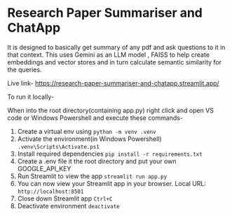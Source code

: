 # Research Paper Summariser and ChatApp

It is designed to basically get summary of any pdf and ask questions to it in that context.
This uses Gemini as an LLM model , FAISS to help create embeddings and vector stores and in turn calculate semantic similarity for the queries.

Live link- https://research-paper-summariser-and-chatapp.streamlit.app/

To run it locally-

When into the root directory(containing app.py) right click and open VS code or Windows Powershell and execute these commands-
1. Create a virtual env using
    `python -m venv .venv`
2. Activate the environment(in Windows Powershell)
   `.venv\Scripts\Activate.ps1`
3. Install required dependencies
   `pip install -r requirements.txt`
4. Create a .env file it the root directory and put your own GOOGLE_API_KEY
5. Run Streamlit to view the app
   `streamlit run app.py`
6. You can now view your Streamlit app in your browser.
  Local URL: `http://localhost:8501`
7. Close down Streamlit app
   `Ctrl+C`
8. Deactivate environment
   `deactivate`
